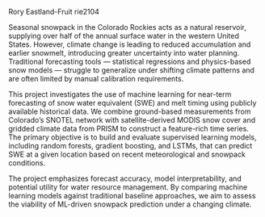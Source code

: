 Rory Eastland-Fruit rie2104

Seasonal snowpack in the Colorado Rockies acts as a natural reservoir, supplying over half of the annual surface water in the western United States. However, climate change is leading to reduced accumulation and earlier snowmelt, introducing greater uncertainty into water planning. Traditional forecasting tools — statistical regressions and physics-based snow models — struggle to generalize under shifting climate patterns and are often limited by manual calibration requirements.

This project investigates the use of machine learning for near-term forecasting of snow water equivalent (SWE) and melt timing using publicly available historical data. We combine ground-based measurements from Colorado’s SNOTEL network with satellite-derived MODIS snow cover and gridded climate data from PRISM to construct a feature-rich time series. The primary objective is to build and evaluate supervised learning models, including random forests, gradient boosting, and LSTMs, that can predict SWE at a given location based on recent meteorological and snowpack conditions.

The project emphasizes forecast accuracy, model interpretability, and potential utility for water resource management. By comparing machine learning models against traditional baseline approaches, we aim to assess the viability of ML-driven snowpack prediction under a changing climate.

